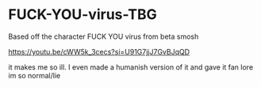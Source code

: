# FUCK-YOU-virus-TBG
Based off the character FUCK YOU virus from beta smosh

https://youtu.be/cWW5k_3cecs?si=U91G7jjJ7GvBJqQD

it makes me so ill. I even made a humanish version of it and gave it fan lore im so normal/lie
